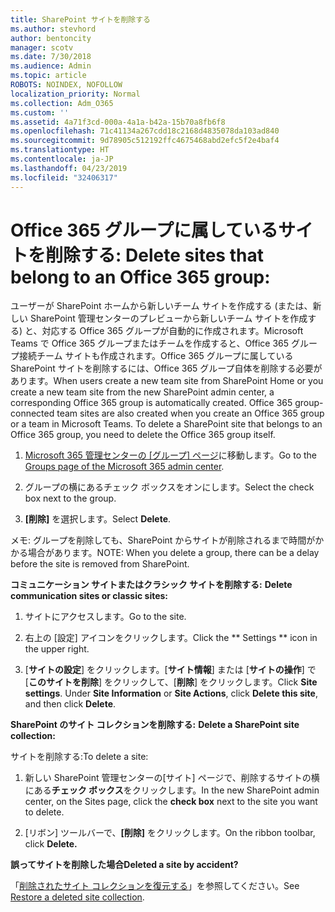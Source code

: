 ```yaml
---
title: SharePoint サイトを削除する
ms.author: stevhord
author: bentoncity
manager: scotv
ms.date: 7/30/2018
ms.audience: Admin
ms.topic: article
ROBOTS: NOINDEX, NOFOLLOW
localization_priority: Normal
ms.collection: Adm_O365
ms.custom: ''
ms.assetid: 4a71f3cd-000a-4a1a-b42a-15b70a8fb6f8
ms.openlocfilehash: 71c41134a267cdd18c2168d4835078da103ad840
ms.sourcegitcommit: 9d78905c512192ffc4675468abd2efc5f2e4baf4
ms.translationtype: HT
ms.contentlocale: ja-JP
ms.lasthandoff: 04/23/2019
ms.locfileid: "32406317"
---
```

# <a name="delete-sites-that-belong-to-an-office-365-group"></a><span data-ttu-id="dd647-102">Office 365 グループに属しているサイトを削除する: </span><span class="sxs-lookup"><span data-stu-id="dd647-102">Delete sites that belong to an Office 365 group:</span></span>

<span data-ttu-id="dd647-p101">ユーザーが SharePoint ホームから新しいチーム サイトを作成する (または、新しい SharePoint 管理センターのプレビューから新しいチーム サイトを作成する) と、対応する Office 365 グループが自動的に作成されます。Microsoft Teams で Office 365 グループまたはチームを作成すると、Office 365 グループ接続チーム サイトも作成されます。Office 365 グループに属している SharePoint サイトを削除するには、Office 365 グループ自体を削除する必要があります。</span><span class="sxs-lookup"><span data-stu-id="dd647-p101">When users create a new team site from SharePoint Home or you create a new team site from the new SharePoint admin center, a corresponding Office 365 group is automatically created. Office 365 group-connected team sites are also created when you create an Office 365 group or a team in Microsoft Teams. To delete a SharePoint site that belongs to an Office 365 group, you need to delete the Office 365 group itself.</span></span> 
  
1. <span data-ttu-id="dd647-106">[Microsoft 365 管理センターの [グループ] ページ](https://portal.office.com/adminportal/home#/groups)に移動します。</span><span class="sxs-lookup"><span data-stu-id="dd647-106">Go to the [Groups page of the Microsoft 365 admin center](https://portal.office.com/adminportal/home#/groups).</span></span>
    
2. <span data-ttu-id="dd647-107">グループの横にあるチェック ボックスをオンにします。</span><span class="sxs-lookup"><span data-stu-id="dd647-107">Select the check box next to the group.</span></span>
    
3. <span data-ttu-id="dd647-108">**[削除]** を選択します。</span><span class="sxs-lookup"><span data-stu-id="dd647-108">Select **Delete**.</span></span>
    
<span data-ttu-id="dd647-109">メモ: グループを削除しても、SharePoint からサイトが削除されるまで時間がかかる場合があります。</span><span class="sxs-lookup"><span data-stu-id="dd647-109">NOTE: When you delete a group, there can be a delay before the site is removed from SharePoint.</span></span>
  
<span data-ttu-id="dd647-110">**コミュニケーション サイトまたはクラシック サイトを削除する:** </span><span class="sxs-lookup"><span data-stu-id="dd647-110">**Delete communication sites or classic sites:**</span></span>

1. <span data-ttu-id="dd647-111">サイトにアクセスします。</span><span class="sxs-lookup"><span data-stu-id="dd647-111">Go to the site.</span></span>
  
2. <span data-ttu-id="dd647-112">右上の [設定] アイコンをクリックします。</span><span class="sxs-lookup"><span data-stu-id="dd647-112">Click the \*\* Settings \*\* icon in the upper right.</span></span> 
  
3. <span data-ttu-id="dd647-p102">[**サイトの設定**] をクリックします。[**サイト情報**] または [**サイトの操作**] で [**このサイトを削除**] をクリックして、[**削除**] をクリックします。</span><span class="sxs-lookup"><span data-stu-id="dd647-p102">Click **Site settings**. Under **Site Information** or **Site Actions**, click **Delete this site**, and then click **Delete**.</span></span>
  
<span data-ttu-id="dd647-115">**SharePoint のサイト コレクションを削除する:** </span><span class="sxs-lookup"><span data-stu-id="dd647-115">**Delete a SharePoint site collection:**</span></span>

<span data-ttu-id="dd647-116">サイトを削除する:</span><span class="sxs-lookup"><span data-stu-id="dd647-116">To delete a site:</span></span>
  
1. <span data-ttu-id="dd647-117">新しい SharePoint 管理センターの[サイト] ページで、削除するサイトの横にある**チェック ボックス**をクリックします。</span><span class="sxs-lookup"><span data-stu-id="dd647-117">In the new SharePoint admin center, on the Sites page, click the **check box** next to the site you want to delete.</span></span> 
    
2. <span data-ttu-id="dd647-118">[リボン] ツールバーで、**[削除]** をクリックします。</span><span class="sxs-lookup"><span data-stu-id="dd647-118">On the ribbon toolbar, click **Delete.**</span></span>
    
<span data-ttu-id="dd647-119">**誤ってサイトを削除した場合**</span><span class="sxs-lookup"><span data-stu-id="dd647-119">**Deleted a site by accident?**</span></span>

<span data-ttu-id="dd647-120">「[削除されたサイト コレクションを復元する](https://go.microsoft.com/fwlink/?linkid=867660)」を参照してください。</span><span class="sxs-lookup"><span data-stu-id="dd647-120">See [Restore a deleted site collection](https://go.microsoft.com/fwlink/?linkid=867660).</span></span>
  

